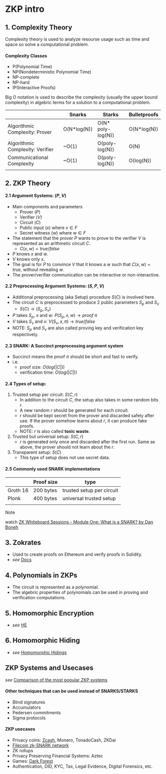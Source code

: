 # ZKP intro

## 1. Complexity Theory

Complexity theory is used to analyze resourse usage such as time and space so solve a computational problem.


#### Complexity Classes
- P(Polynomial Time)
- NP(Nondeterministic Polynomial Time)
- NP-complete
- NP-hard
- IP(Interactive Proofs)

Big O notation is used to describe the complexity (usually the upper bound complexity) in algebric terms for a solution to a computational problem.

| | Snarks | Starks  | Bulletproofs |
|---|---|---|---|
| Algorithmic Complexity: Prover | O(N*log(N))  | O(N* poly-log(N))  | O(N*log(N)) |
| Algorithmic Complexity: Verifier | ~O(1) | O(poly-log(N))  | O(N) |
| Communicational Complexity | ~O(1) | O(poly-log(N))  | O(log(N)) |
||||


## 2. ZKP Theory

#### 2.1 Argument Systems: $(P ,V)$
- Main components and parameters
  - Prover ($P$)
  - Verifier ($V$)
  - Circuit ($C$)
  - Public input ($x$) where $x∈F$
  - Secret witness ($w$) where $w∈F$
- The statement that the prover $P$ wants to prove to the verifier $V$ is represented as an arithmetic circuit $C$.
  - $C(x, w) = true/false$
- $P$ knows $x$ and $w$.
- $V$ knows only $x$.
- The goal is for $P$ to convince $V$ that it knows a $w$ such that $C(x,w)=true$, without revealing $w$.
- The prover/verifier communication can be interactive or non-interactive.


#### 2.2 Preprocessing Argument Systems: $(S, P, V)$
- Additional preprocessing (aka Setup) procedure $S(C)$ is involved here.
- The circuit $C$ is preprocessed to produce 2 public parameters $S_p$ and $S_v$
  - $S(C) \rightarrow (S_p, S_v)$
- $P$ takes $S_p$, $x$ and $w$: $P(S_p, x, w) \rightarrow proof \;  \pi$
- $V$ takes $S_v$ and $x$: $V(S_v, x, \pi)\rightarrow true/false$
- NOTE: $S_p$ and $S_v$ are also called proving key and verification key respectively.


#### 2.3 SNARK: A Succinct preprocessing argument system
- Succinct means the proof  $\pi$ should be short and fast to verify.
- i.e.
  - proof size: $O(log(|C|))$
  - verification time: $O(log(|C|))$


#### 2.4 Types of setup:
1. Trusted setup per circuit: $S(C,r)$
   - In addition to the circuit $C$, the setup also takes in some random bits $r$.
   - A new random $r$ should be generated for each circuit.
   - $r$ should be kept secret from the prover and discarded safely after use. If the prover somehow learns about $r$, it can produce fake proofs.  
   - NOTE: $r$ is also called **toxic waste**.
2. Trusted but universal setup: $S(C,r)$
   - $r$ is generated only once and discarded after the first run. Same as above, the prover should not learn about the $r$.
3. Transparent setup: $S(C)$
   - This type of setup does not use secret data.


#### 2.5 Commonly used SNARK implementations

| | Proof size | type |
|---|---|---|
|Groth 16| 200 bytes| trusted setup per circuit|
|Plonk|400 bytes| universal trusted setup|
||||


> [!NOTE]
> watch [ZK Whiteboard Sessions - Module One: What is a SNARK? by Dan Boneh](https://youtu.be/h-94UhJLeck?si=amIpASm8MjtNjpb0)


## 3. Zokrates
- Used to create proofs on Ethereum and verify proofs in Solidity.
- *see* [Docs](https://zokrates.github.io/)


## 4. Polynomials in ZKPs
- The circuit is represented as a polynomial.
- The algebric properties of polynomials can be used in proving and verification computations.


## 5. Homomorphic Encryption
- *see* [HE](https://github.com/0xkzam/cryptography?tab=readme-ov-file#7-homomorphic-encryption)


## 6. Homomorphic Hiding
- *see* [Homomorphic Hidings](https://electriccoin.co/blog/snark-explain/)



## ZKP Systems and Usecases

*see* [Comparison of the most popular ZKP systems](https://github.com/matter-labs/awesome-zero-knowledge-proofs#comparison-of-the-most-popular-zkp-systems)

#### Other techniques that can be used instead of SNARKS/STARKS
- Blind signatures
- Accumulators
- Pedersen commitments
- Sigma protocols

#### ZKP usecases
- Privacy coins: [Zcash](https://z.cash/learn/), Monero, TonadoCash, ZKDai
- [Filecoin zk-SNARK network](https://research.protocol.ai/sites/snarks/)
- ZK rollups
- Privacy Preserving Financial Systems: Aztec
- Games: [Dark Forest](https://zkga.me/)
- Authentication, DID, KYC, Tax, Legal Evidence, Digital Forensics, etc.